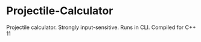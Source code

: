 # Projectile-Calculator
Projectile calculator. Strongly input-sensitive. Runs in CLI. Compiled for C++ 11
